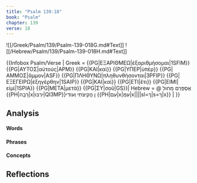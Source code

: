 ```yaml
---
title: "Psalm 139:18"
book: "Psalm"
chapter: 139
verse: 18
---
```

![[/Greek/Psalm/139/Psalm-139-018G.md#Text]]
![[/Hebrew/Psalm/139/Psalm-139-018H.md#Text]]

{{Infobox Psalm/Verse |
  Greek = {{PG|ΕΞΑΡΙΘΜΕΩ|ἐξαριθμήσομαι|1SFIM}} {{PG|ΑΥΤΟΣ|αὐτούς|APM}} {{PG|ΚΑΙ|καὶ}} {{PG|ΥΠΕΡ|ὑπὲρ}} {{PG|ΑΜΜΟΣ|ἄμμον|ASF}} {{PG|ΠΛΗΘΥΝΩ|πληθυνθήσονται|3PFIP}} {{PG|ΕΞΕΓΕΙΡΩ|ἐξηγέρθην|1SAIP}} {{PG|ΚΑΙ|καὶ}} {{PG|ΕΤΙ|ἔτι}} {{PG|ΕΙΜΙ|εἰμὶ|1SPIA}} {{PG|ΜΕΤΑ|μετὰ}} {{PG|ΣΥ|σοῦ|GS}}|
  Hebrew = @
אֶסְפְּרֵם
מֵחוֹל
{{PH|רָבָה|x|יִרְבּוּ|QI3MP}}ן
הֱקִיצֹתִי
וְעוֹדִי
{{PH|עִם|x|עִמָּ|x||||sl=ךְ|s=ךְ|x}}
׃|
}}

## Analysis

#### Words

#### Phrases

#### Concepts

## Reflections
